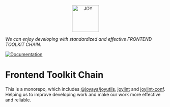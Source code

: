 <p align="center">
  <a href="https://doc.joyjoy.cc/docs/project/frontend-toolkit-chain/entry/ftc" target="_blank">
    <img src="https://doc.joyjoy.cc/assets/showcase/joyutils.jpg" alt="JOY" height="84">
  </a>
</p>

_We can enjoy developing with standardized and effective FRONTEND TOOLKIT CHAIN._

[![Documentation](https://img.shields.io/badge/ftc-document-yellowgreen)](https://doc.joyjoy.cc/docs/project/frontend-toolkit-chain/entry/ftc)

# Frontend Toolkit Chain

This is a monorepo, which includes [@joyaya/joyutils](https://github.com/YaYaPao/joydev/tree/main/packages/joyutils), [joylint](https://github.com/YaYaPao/joydev/tree/main/packages/joylint) and [joylint-conf](https://github.com/YaYaPao/joydev/tree/main/packages/joylint-conf). Helping us to improve developing work and make our work more effective and reliable.
